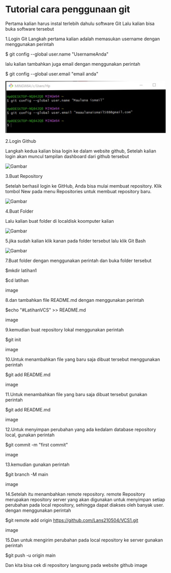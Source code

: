 # Tutorial cara penggunaan git

Pertama kalian harus instal terlebih dahulu software Git Lalu kalian bisa buka software tersebut

1.Login Git
Langkah pertama kalian adalah memasukan username dengan menggunakan perintah

$ git config --global user.name "UsernameAnda"

lalu kalian tambahkan juga email dengan menggunakan perintah

$ git config --global user.email "email anda"


![Gambar](screenshot/ss1.png)


2.Login Github

Langkah kedua kalian bisa login ke dalam website github, Setelah kalian login akan muncul tampilan dashboard dari github tersebut


![Gambar](screenshot/lnkedss2.jpg)



3.Buat Repository

Setelah berhasil login ke GitHub, Anda bisa mulai membuat repository. Klik tombol New pada menu Repositories untuk membuat repository baru.



![Gambar](screenshot/ss4.png)


4.Buat Folder

Lalu kalian buat folder di localdisk koomputer kalian


![Gambar](screenshot/ss5.png)

5.jika sudah kalian klik kanan pada folder tersebut lalu klik Git Bash


![Gambar](screenshot/ss7.png)

7.Buat folder dengan menggunakan perintah dan buka folder tersebut

$mkdir latihan1

$cd latihan

image

8.dan tambahkan file README.md dengan menggunakan perintah

$echo "#LatihanVCS" >> README.md

image

9.kemudian buat repository lokal menggunakan perintah

$git init

image

10.Untuk menambahkan file yang baru saja dibuat tersebut menggunakan perintah

$git add README.md

image

11.Untuk menambahkan file yang baru saja dibuat tersebut gunakan perintah

$git add README.md

image

12.Untuk menyimpan perubahan yang ada kedalam database repository local, gunakan perintah

$git commit -m "first commit"

image

13.kemudian gunakan perintah

$git branch -M main

image

14.Setelah itu menambahkan remote repository. remote Repository merupakan repository server yang akan digunakan untuk menyimpan setiap perubahan pada local repository, sehingga dapat diakses oleh banyak user. dengan menggunakan perintah

$git remote add origin https://github.com/Lans210504/VCS1.git

image

15.Dan untuk mengirim perubahan pada local repository ke server gunakan perintah

$git push -u origin main

Dan kita bisa cek di repository langsung pada website github image



